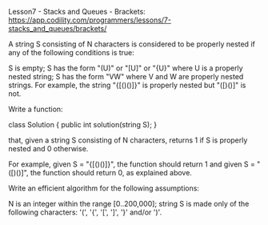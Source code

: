 ﻿Lesson7 - Stacks and Queues - Brackets:
https://app.codility.com/programmers/lessons/7-stacks_and_queues/brackets/

A string S consisting of N characters is considered to be properly nested 
if any of the following conditions is true:

S is empty;
S has the form "(U)" or "[U]" or "{U}" where U is a properly nested string;
S has the form "VW" where V and W are properly nested strings.
For example, the string "{[()()]}" is properly nested but "([)()]" is not.

Write a function:

class Solution { public int solution(string S); }

that, given a string S consisting of N characters, returns 1 
if S is properly nested and 0 otherwise.

For example, given S = "{[()()]}", the function should return 1 and given S = "([)()]", 
the function should return 0, as explained above.

Write an efficient algorithm for the following assumptions:

N is an integer within the range [0..200,000];
string S is made only of the following characters: '(', '{', '[', ']', '}' and/or ')'.